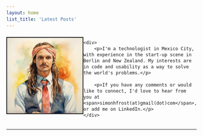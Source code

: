 ```yaml
---
layout: home
list_title: 'Latest Posts'
---
```


<style>
.profile-container {
    display: flex;
    align-items: center;
    margin-bottom: 16px;
}

.profile-container img {
    height: 200px;
    width: 200px;
    border: 2px solid;
    margin-bottom: 16px; /* Adjust this as needed for non-mobile view */
}

.profile-container div {
    margin-left: 16px;
    margin-top: 16px;
}

@media (max-width: 768px) {
    .profile-container {
        flex-direction: column;
        align-items: center; /* Center align items in mobile view */
    }

    .profile-container div {
        margin-left: 0;
    }
}
</style>

<div class="profile-container">
    <img src="/assets/profile-picture.jpg" alt="Profile Picture">

    <div>
        <p>I'm a technologist in Mexico City, with experience in the start-up scene in Berlin and New Zealand. My interests are in code and usability as a way to solve the world's problems.</p>

        <p>If you have any comments or would like to connect, I'd love to hear from you at <span>simonhfrost(at)gmail(dot)com</span>, or add me on LinkedIn.</p>
    </div>
</div>

<hr />
<br />
